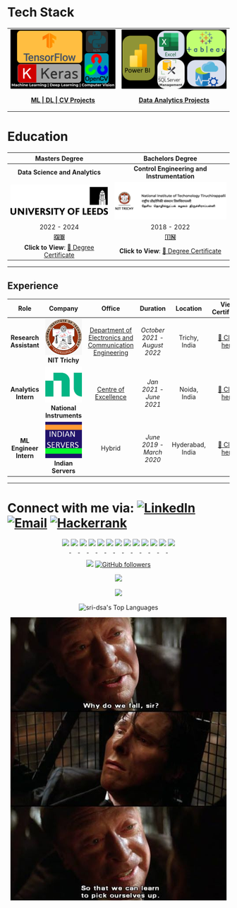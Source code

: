 # Tech Stack






<table>
<tr>
<!-- First Action Button: ML | DL | CV Projects -->
<td align="center" width="50%">
 <a href="https://sri-dsa.github.io/ML/" target="_blank">
   <img src="MLDLCV Vision.png" alt="ML | DL | CV" width="600" style="border-radius: 1px;">
   <br>
   <p><strong>ML | DL | CV Projects </strong></p>
 </a>
</td>
<!-- Second Action Button: Data Analytics Projects -->
<td align="center" width="50%">
 <a href="https://sri-dsa.github.io/DA/" target="_blank">
   <img src="Azure.png" alt="Data Analytics" width="600" style="border-radius: 1px;">
   <br>
   <p><strong>Data Analytics Projects </strong></p>
 </a>
</td>
</tr>
</table>



# Education

| **Masters Degree**              | **Bachelors Degree**  |
|:-----------------------------:|:---------------------------------------:|
| **Data Science and Analytics**  | **Control Engineering and Instrumentation** |
|   <a href="https://drive.google.com/file/d/1fE_g1QdDP_7UnnN3q2OolZ3yB51ArjFK/view?usp=sharing" target="_blank">![🎓 **University of Leeds**, Leeds, United Kingdom](Uo.png)</a> |  <a href="https://drive.google.com/file/d/1WdcokM4yQRKNRQAXqa2_a1d_h_84f6JH/view?usp=sharing" target="_blank">![🎓 **National Institute of Technology**, Tiruchirappalli, India](NIT.png)</a> |
| 2022 - 2024               | 2018 - 2022                        |
| [**🇬🇧**](https://en.wikipedia.org/wiki/University_of_Leeds) | [**🇮🇳**](https://en.wikipedia.org/wiki/National_Institute_of_Technology,_Tiruchirappalli) |
| **Click to View**: <a href="https://drive.google.com/file/d/1fE_g1QdDP_7UnnN3q2OolZ3yB51ArjFK/view?usp=sharing" target="_blank">📜 Degree Certificate </a> | **Click to View**: <a href="https://drive.google.com/file/d/1WdcokM4yQRKNRQAXqa2_a1d_h_84f6JH/view?usp=sharing" target="_blank"> 📜 Degree Certificate</a> |

---

## Experience

| **Role** | **Company** | **Office** | **Duration** | **Location** | **View Certificate** |
|:--:|:--:|:--:|:--:|:--:|:--:|
| **Research Assistant** | <a href="https://drive.google.com/file/d/1esKd2_C1NLxE0BZ3BUBC6ARaLAEvZtlH/view?usp=sharing" target="_blank"><img src="nitt_l.png" width="120"></a> <br> **NIT Trichy** | <a href="https://www.nitt.edu/home/academics/departments/ece/facilitiesnservices/research_laboratories/artificial_intelligence_research/" target="_blank">Department of Electronics and Communication Engineering</a> | *October 2021 - August 2022* | Trichy, India | [📜 Click here](https://drive.google.com/file/d/1esKd2_C1NLxE0BZ3BUBC6ARaLAEvZtlH/view?usp=sharing) |
| **Analytics Intern** | <a href="https://drive.google.com/file/d/1a9kMKXkOX11XjgUR2iWJ-Fx203d-Q8FW/view?usp=sharing" target="_blank"><img src="NI.png" width="120"></a> <br> **National Instruments** |<a href="https://education.ni.com/center-of-excellence" target="_blank">Centre of Excellence</a>| *Jan 2021 - June 2021* | Noida, India | [📜  Click here](https://drive.google.com/file/d/1a9kMKXkOX11XjgUR2iWJ-Fx203d-Q8FW/view?usp=sharing) |
| **ML Engineer Intern** | <a href="https://drive.google.com/file/d/1neV-J7jXe2Klf0jRQO5-IIJIjJ6fqleW/view?usp=sharing" target="_blank"><img src="unnamed.jpg" width="120"></a> <br> **Indian Servers** |Hybrid | *June 2019 - March 2020* | Hyderabad, India | [📜 Click here](https://drive.google.com/file/d/1neV-J7jXe2Klf0jRQO5-IIJIjJ6fqleW/view?usp=sharing) |

---

# Connect with me via:   [![LinkedIn](https://img.shields.io/badge/linkedin-%230077B5.svg?style=for-the-badge&logo=linkedin&logoColor=white)](https://www.linkedin.com/in/srivak/) [![Email](https://img.shields.io/badge/Email-%23D14836?style=for-the-badge&logo=gmail&logoColor=white)](mailto:sk.data@icloud.com) [![Hackerrank](https://img.shields.io/badge/-Hackerrank-2EC866?style=for-the-badge&logo=HackerRank&logoColor=white)](https://www.hackerrank.com/profile/sk_data)   

<p align="center">
<!-- First Repository: ML | DL | CV Projects -->
<a href="https://sri-dsa.github.io/ML/" target="_blank">
<img src="https://img.shields.io/badge/Python-FFD43B?style=flat-square&logo=python&logoColor=blue&labelColor=grey" height="30" style="display: inline-block;"/>
</a>
<a href="https://sri-dsa.github.io/ML/" target="_blank">
<img src="https://img.shields.io/badge/TensorFlow-FF6F00?style=flat-square&logo=tensorflow&logoColor=white" height="30" style="display: inline-block;"/>
</a>
<a href="https://sri-dsa.github.io/ML/" target="_blank">
<img src="https://img.shields.io/badge/Keras-%23D00000.svg?style=for-the-badge&logo=keras&logoColor=white" height="30" style="display: inline-block;"/>
</a>
<a href="https://sri-dsa.github.io/ML/" target="_blank">
<img src="https://img.shields.io/badge/NLTK-%234A90E2.svg?style=for-the-badge&logo=python&logoColor=white" height="30" style="display: inline-block;"/>
</a>
<a href="https://sri-dsa.github.io/ML/" target="_blank">
<img src="https://img.shields.io/badge/OpenCV-5C3EE8?style=flat-square&logo=opencv&logoColor=white&labelColor=grey" height="30" style="display: inline-block;"/>
</a>
<a href="https://sri-dsa.github.io/ML/" target="_blank">
<img src="https://img.shields.io/badge/PyTorch-EE4C2C?style=flat-square&logo=pytorch&logoColor=white&labelColor=grey" height="30" style="display: inline-block;"/>
</a>

<!-- Second Repository: Data Analytics Projects -->
<a href="https://sri-dsa.github.io/DA/" target="_blank">
<img src="https://img.shields.io/badge/Power%20BI-%23F2C811.svg?style=for-the-badge&logo=powerbi&logoColor=black" height="30" style="display: inline-block;"/>
</a>
<a href="https://sri-dsa.github.io/DA/" target="_blank">
<img src="https://img.shields.io/badge/Microsoft%20SQL%20Server-%23CC2927.svg?style=for-the-badge&logo=microsoft%20sql%20server&logoColor=white" height="30" style="display: inline-block;"/>
</a>
<a href="https://sri-dsa.github.io/DA/" target="_blank">
<img src="https://img.shields.io/badge/Azure-%230072C6.svg?style=for-the-badge&logo=microsoftazure&logoColor=white" height="30" style="display: inline-block;"/>
</a>
<a href="https://sri-dsa.github.io/DA/" target="_blank">
<img src="https://img.shields.io/badge/Tableau-%23E97627.svg?style=for-the-badge&logo=tableau&logoColor=white" height="30" style="display: inline-block;"/>
</a>
<a href="https://sri-dsa.github.io/DA/" target="_blank">
<img src="https://img.shields.io/badge/Microsoft%20Excel-%2300A651.svg?style=for-the-badge&logo=microsoft-excel&logoColor=white" height="30" style="display: inline-block;"/>
</a>
<a href="https://sri-dsa.github.io/DA/" target="_blank">
<img src="https://img.shields.io/badge/Docker-2496ED?style=flat-square&logo=docker&logoColor=white&labelColor=grey" height="30" style="display: inline-block;"/>
</a>

<!-- GitHub Profile -->
<a href="https://github.com/sri-dsa" target="_blank">
<img src="https://img.shields.io/badge/GitHub-181717?style=flat-square&logo=github&logoColor=white&labelColor=grey" height="30" style="display: inline-block;"/>
</a>
</p>


<div align="center">

![](https://komarev.com/ghpvc/?username=sri-dsa)  [![GitHub followers](https://img.shields.io/github/followers/sri-dsa.svg?style=social&label=Follow&maxAge=2592000)](https://github.com/sri-dsa?tab=followers)

</div>

<!-- GitHub stats and activity overview -->
<p align="center">
<img src="https://github-readme-stats.vercel.app/api?username=sri-dsa&theme=whatsapp-dark2&hide_border=false&include_all_commits=true&count_private=true" />
</p>
<p align="center">
<img src="https://github-readme-streak-stats.herokuapp.com/?user=sri-dsa&theme=whatsapp-dark2&hide_border=true" />
<br/>
</p>

<p align="center">
<img alt="sri-dsa's Top Languages" src="https://github-readme-stats.vercel.app/api/top-langs/?username=sri-dsa&langs_count=8&layout=compact&theme=midnight-purple&hide_border=true&bg_color=1F222E&title_color=F85D7F&icon_color=F8D866&hide=jupyter%20notebook,roff" height="192px"/>
</p>

<p align="center">
<img src="https://github.com/sri-dsa/sri-dsa/raw/main/whydowefall.jpg" alt="Why do we fall?" />
</p>
